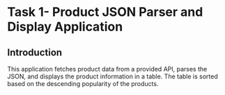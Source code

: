 # Task 1- Product JSON Parser and Display Application

## Introduction

This application fetches product data from a provided API, parses the JSON, and displays the product information in a table. The table is sorted based on the descending popularity of the products.
